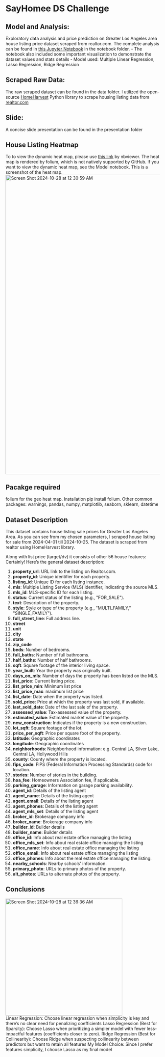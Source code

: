# SayHomee DS Challenge
## Model and Analysis: 
Exploratory data analysis and price prediction on Greater Los Angeles area house listing price dataset scraped from realtor.com. The complete analysis can be found in [this Jupyter Notebook](https://github.com/zxCyrus/SayHomee/blob/main/notebooks/SayHomee%20Data%20Sciencec%20Challenge.ipynb) in the notebook folder. 
	- The notebook also included some important visualization to demonstrate the dataset values and stats details
	- Model used: Multiple Linear Regression, Lasso Regression, Ridge Regression
 

## Scraped Raw Data: 
The raw scraped dataset can be found in the data folder. I utilized the open-source [HomeHarvest](https://github.com/Bunsly/HomeHarvest) Python library to scrape housing listing data from [realtor.com](https://www.realtor.com/)

## Slide: 
A concise slide presentation can be found in the presentation folder

## House Listing Heatmap
To to view the dynamic heat map, please use [this link](https://nbviewer.org/github/zxCyrus/SayHomee/blob/main/notebooks/SayHomee%20Data%20Sciencec%20Challenge.ipynb) by nbviewer.
The heat map is rendered by folium, which is not natively supported by GitHub. If you want to view the dynamic heat map, see the Model notebook.
This is a screenshot of the heat map.
<img width="976" alt="Screen Shot 2024-10-28 at 12 30 59 AM" src="https://github.com/user-attachments/assets/ec95ea4a-b853-4086-b6f4-6b569e7c7a60">

## Pacakge required
folium for the geo heat map. Installation pip install folium.
Other common packages: warnings, pandas, numpy, matplotlib, seaborn, sklearn, datetime

## Dataset Description
This dataset contains house listing sale prices for Greater Los Angeles Area. As you can see from my chosen parameters, I scraped house listing for sale from 2024-04-01 till 2024-10-25. The dataset is scraped from realtor using HomeHarvest library.

Along with list price (target/dv) it consists of other 56 house features: Certainly! Here’s the general dataset description:
1. **property_url**: URL link to the listing on Realtor.com.
2. **property_id**: Unique identifier for each property.
3. **listing_id**: Unique ID for each listing instance.
4. **mls**: Multiple Listing Service (MLS) identifier, indicating the source MLS.
5. **mls_id**: MLS-specific ID for each listing.
6. **status**: Current status of the listing (e.g., "FOR_SALE").
7. **text**: Description of the property.
8. **style**: Style or type of the property (e.g., "MULTI_FAMILY," "SINGLE_FAMILY").
9. **full_street_line**: Full address line.
10. **street**
11. **unit**
12. **city**
13. **state**
14. **zip_code**
15. **beds**: Number of bedrooms.
16. **full_baths**: Number of full bathrooms.
17. **half_baths**: Number of half bathrooms.
18. **sqft**: Square footage of the interior living space.
19. **year_built**: Year the property was originally built.
20. **days_on_mls**: Number of days the property has been listed on the MLS.
21. **list_price**: Current listing price.
22. **list_price_min**: Minimum list price
23. **list_price_max**: maximum list price
24. **list_date**: Date when the property was listed.
25. **sold_price**: Price at which the property was last sold, if available.
26. **last_sold_date**: Date of the last sale of the property.
27. **assessed_value**: Tax-assessed value of the property.
28. **estimated_value**: Estimated market value of the property.
29. **new_construction**: Indicates if the property is a new construction.
30. **lot_sqft**: Square footage of the lot.
31. **price_per_sqft**: Price per square foot of the property.
32. **latitude**: Geographic coordinates
33. **longitude**: Geographic coordinates 
34. **neighborhoods**: Neighborhood information: e.g. Central LA, Silver Lake, Central LA, Hollywood Hills	
35. **county**: County where the property is located.
36. **fips_code**: FIPS (Federal Information Processing Standards) code for location.
37. **stories**: Number of stories in the building.
38. **hoa_fee**: Homeowners Association fee, if applicable.
39. **parking_garage**: Information on garage parking availability.
40. **agent_id**: Details of the listing agent
41. **agent_name**: Details of the listing agent
42. **agent_email**: Details of the listing agent
43. **agent_phones**: Details of the listing agent
44. **agent_mls_set**: Details of the listing agent
45. **broker_id**: Brokerage company info
46. **broker_name**: Brokerage company info
47. **builder_id**: Builder details
48. **builder_name**: Builder details
49. **office_id**: Info about real estate office managing the listing
50. **office_mls_set**: Info about real estate office managing the listing
51. **office_name**: Info about real estate office managing the listing
52. **office_email**: Info about real estate office managing the listing
53. **office_phones**: Info about the real estate office managing the listing.
54. **nearby_schools**: Nearby schools' information.
55. **primary_photo**: URLs to primary photos of the property.
56. **alt_photos**: URLs to alternate photos of the property.

## Conclusions
<img width="381" alt="Screen Shot 2024-10-28 at 12 36 36 AM" src="https://github.com/user-attachments/assets/7d96216e-d840-4f7a-853e-032e09414b96">
<br>
Linear Regression: Choose linear regression when simplicity is key and there’s no clear need for penalizing coefficients
Lasso Regression (Best for Sparsity): Choose Lasso when prioritizing a simpler model with fewer less-impactful features (coefficients closer to zero).
Ridge Regression (Best for Collinearity): Choose Ridge when suspecting collinearity between predictors but want to retain all features
My Model Choice: Since I prefer features simplicity, I choose Lasso as my final model
